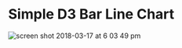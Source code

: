 # Simple D3 Bar Line Chart
![screen shot 2018-03-17 at 6 03 49 pm](https://user-images.githubusercontent.com/13318772/37557476-c1b38700-2a0d-11e8-93cc-38c42f46db04.png)
